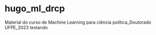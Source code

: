 # hugo_ml_drcp
Material do curso de Machine Learning para ciência política_Doutorado UFPE_2023
testando
